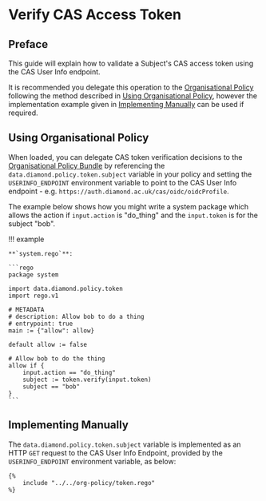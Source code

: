 # Verify CAS Access Token

## Preface

This guide will explain how to validate a Subject's CAS access token using the CAS User Info endpoint.

It is recommended you delegate this operation to the [Organisational Policy](../references/organisational-policy.md) following the method described in [Using Organisational Policy](#using-organisational-policy), however the implementation example given in [Implementing Manually](#implementing-manually) can be used if required.

## Using Organisational Policy

When loaded, you can delegate CAS token verification decisions to the [Organisational Policy Bundle](../references/organisational-policy.md) by referencing the `data.diamond.policy.token.subject` variable in your policy and setting the `USERINFO_ENDPOINT` environment variable to point to the CAS User Info endpoint - e.g. `https://auth.diamond.ac.uk/cas/oidc/oidcProfile`.

The example below shows how you might write a system package which allows the action if `input.action` is "do_thing" and the `input.token` is for the subject "bob".

!!! example

    **`system.rego`**:

    ```rego
    package system

    import data.diamond.policy.token
    import rego.v1

    # METADATA
    # description: Allow bob to do a thing
    # entrypoint: true
    main := {"allow": allow}

    default allow := false

    # Allow bob to do the thing
    allow if {
        input.action == "do_thing"
        subject := token.verify(input.token)
        subject == "bob"
    }
    ```


## Implementing Manually

The `data.diamond.policy.token.subject` variable is implemented as an HTTP `GET` request to the CAS User Info Endpoint, provided by the `USERINFO_ENDPOINT` environment variable, as below:

```rego
{%
    include "../../org-policy/token.rego"
%}
```
